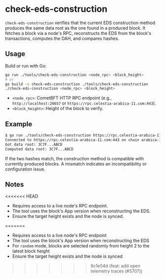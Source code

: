 # check-eds-construction

`check-eds-construction` verifies that the current EDS construction method produces the same data root as the one found in a produced block. It fetches a block via a node's RPC, reconstructs the EDS from the block's transactions, computes the DAH, and compares hashes.

## Usage

Build or run with Go:

```bash
go run ./tools/check-eds-construction <node_rpc> <block_height>
# or
go build -o check-eds-construction ./tools/check-eds-construction
./check-eds-construction <node_rpc> <block_height>
```

- `<node_rpc>`: CometBFT HTTP RPC endpoint (e.g., `http://localhost:26657` or `https://rpc.celestia-arabica-11.com:443`).
- `<block_height>`: Height of the block to verify.

## Example

```bash
$ go run ./tools/check-eds-construction https://rpc.celestia-arabica-11.com:443 123456
Connected to https://rpc.celestia-arabica-11.com:443 on chain arabica-11
Got data root: 3C7F...ABCD
Computed data root: 3C7F...ABCD
```

If the two hashes match, the construction method is compatible with currently produced blocks. A mismatch indicates an incompatibility or configuration issue.

## Notes

<<<<<<< HEAD
- Requires access to a live node's RPC endpoint.
- The tool uses the block's App version when reconstructing the EDS.
- Ensure the target height exists and the node is synced.


=======
- Requires access to a live node's RPC endpoint
- The tool uses the block's App version when reconstructing the EDS
- For `random` mode, blocks are selected randomly from height 2 to the latest block height
- Ensure the target height exists and the node is synced
>>>>>>> 9c1e04d (feat: add open telemetry traces (#5707))
